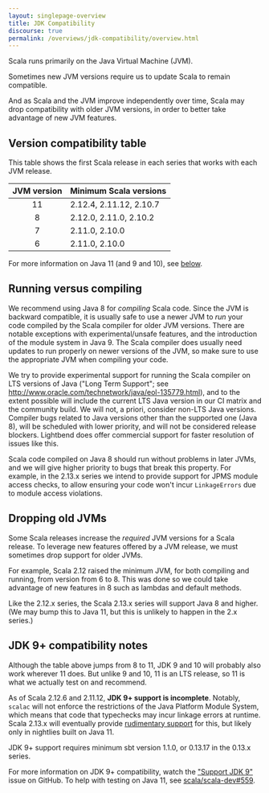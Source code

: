 ```yaml
---
layout: singlepage-overview
title: JDK Compatibility
discourse: true
permalink: /overviews/jdk-compatibility/overview.html
---
```


Scala runs primarily on the Java Virtual Machine (JVM).

Sometimes new JVM versions require us to update Scala to remain compatible.

And as Scala and the JVM improve independently over time, Scala may drop compatibility with older JVM versions, in order to better take advantage of new JVM features.

## Version compatibility table

This table shows the first Scala release in each series that works with each JVM release.

| JVM version | Minimum Scala versions                                                                        |
|:-----------:|:----------------------------------------------------------------------------------------------|
| 11          | 2.12.4, 2.11.12, 2.10.7                                                                       |
| 8           | 2.12.0, 2.11.0, 2.10.2                                                                        |
| 7           | 2.11.0, 2.10.0                                                                                |
| 6           | 2.11.0, 2.10.0                                                                                |

 For more information on Java 11 (and 9 and 10), see [below](#jdk-9-compatibility-notes).

## Running versus compiling

We recommend using Java 8 for *compiling* Scala code. Since the JVM is backward compatible, it is usually safe to use a newer JVM to *run* your code compiled by the Scala compiler for older JVM versions. There are notable exceptions with experimental/unsafe features, and the introduction of the module system in Java 9. The Scala compiler does usually need updates to run properly on newer versions of the JVM, so make sure to use the appropriate JVM when compiling your code.

We try to provide experimental support for running the Scala compiler on LTS versions of Java ("Long Term Support"; see http://www.oracle.com/technetwork/java/eol-135779.html), and to the extent possible will include the current LTS Java version in our CI matrix and the community build. We will not, a priori, consider non-LTS Java versions. Compiler bugs related to Java versions other than the supported one (Java 8), will be scheduled with lower priority, and will not be considered release blockers. Lightbend does offer commercial support for faster resolution of issues like this.

Scala code compiled on Java 8 should run without problems in later JVMs, and we will give higher priority to bugs that break this property. For example, in the 2.13.x series we intend to provide support for JPMS module access checks, to allow ensuring your code won't incur `LinkageErrors` due to module access violations.

## Dropping old JVMs

Some Scala releases increase the *required* JVM versions for a Scala release. To leverage new features offered by a JVM release, we must sometimes drop support for older JVMs.

For example, Scala 2.12 raised the minimum JVM, for both compiling and running, from version from 6 to 8. This was done so we could take advantage of new features in 8 such as lambdas and default methods.

Like the 2.12.x series, the Scala 2.13.x series will support Java 8 and higher. (We may bump this to Java 11, but this is unlikely to happen in the 2.x series.)

## JDK 9+ compatibility notes

Although the table above jumps from 8 to 11, JDK 9 and 10 will probably also work wherever 11 does. But unlike 9 and 10, 11 is an LTS release, so 11 is what we actually test on and recommend.

As of Scala 2.12.6 and 2.11.12, **JDK 9+ support is incomplete**. Notably, `scalac` will not enforce the restrictions of the Java Platform Module System, which means that code that typechecks may incur linkage errors at runtime. Scala 2.13.x will eventually provide [rudimentary support](https://github.com/scala/scala/pull/7218) for this, but likely only in nightlies built on Java 11.

JDK 9+ support requires minimum sbt version 1.1.0, or 0.13.17 in the 0.13.x series.

For more information on JDK 9+ compatibility, watch the ["Support JDK 9"](https://github.com/scala/scala-dev/issues/139 "scala/scala-dev #139") issue on GitHub. To help with testing on Java 11, see [scala/scala-dev#559](https://github.com/scala/scala-dev/issues/559).
